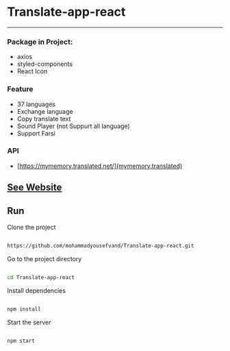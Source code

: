 # Translate-app-react
-----
### Package in Project:
- axios
- styled-components
- React Icon

### Feature 
- 37 languages
- Exchange language
- Copy translate text
- Sound Player (not Suppurt all language)
- Support Farsi

### API
- [https://mymemory.translated.net/](mymemory.translated)

## [See Website]()

##  Run 

Clone the project

```bash

https://github.com/mohammadyousefvand/Translate-app-react.git

```

Go to the project directory

```bash

cd Translate-app-react

```

Install dependencies

```bash

npm install

```

Start the server

```bash

npm start

```